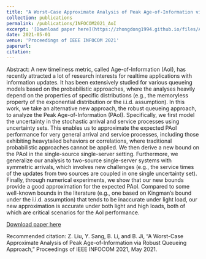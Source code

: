 ```yaml
---
title: "A Worst-Case Approximate Analysis of Peak Age-of-Information via Robust Queueing Approach"
collection: publications
permalink: /publications/INFOCOM2021_AoI
excerpt: '[Download paper here](https://zhongdong1994.github.io/files/Approximte_Robust-Queueing_Analysis_of_PAoI.pdf)'
date: 2021-05-01
venue: 'Proceedings of IEEE INFOCOM 2021'
paperurl: 
citation:
---
```

Abstract: A new timeliness metric, called Age-of-Information (AoI), has recently attracted a lot of research interests for realtime applications with information updates. It has been extensively studied for various queueing models based on the probabilistic approaches, where the analyses heavily depend on the properties of specific distributions (e.g., the memoryless property of the exponential distribution or the i.i.d. assumption). In this work, we take an alternative new approach, the robust queueing approach, to analyze the Peak Age-of-Information (PAoI). Specifically, we first model the uncertainty in the stochastic arrival and service processes using uncertainty sets. This enables us to approximate the expected PAoI performance for very general arrival and service processes, including those exhibiting heavytailed behaviors or correlations, where traditional probabilistic approaches cannot be applied. We then derive a new bound on the PAoI in the single-source single-server setting. Furthermore, we generalize our analysis to two-source single-server systems with symmetric arrivals, which involves new challenges (e.g., the service times of the updates from two sources are coupled in one single uncertainty set). Finally, through numerical experiments, we show that our new bounds provide a good approximation for the expected PAoI. Compared to some well-known bounds in the literature (e.g., one based on Kingman’s bound under the i.i.d. assumption) that tends to be inaccurate under light load, our new approximation is accurate under both light and high loads, both of which are critical scenarios for the AoI performance. 

[Download paper here](https://zhongdong1994.github.io/files/Approximte_Robust-Queueing_Analysis_of_PAoI.pdf)

Recommended citation: Z. Liu, Y. Sang, B. Li, and B. Ji, “A Worst-Case Approximate Analysis of Peak Age-of-Information via Robust Queueing Approach,” Proceedings of IEEE INFOCOM 2021, May 2021.
